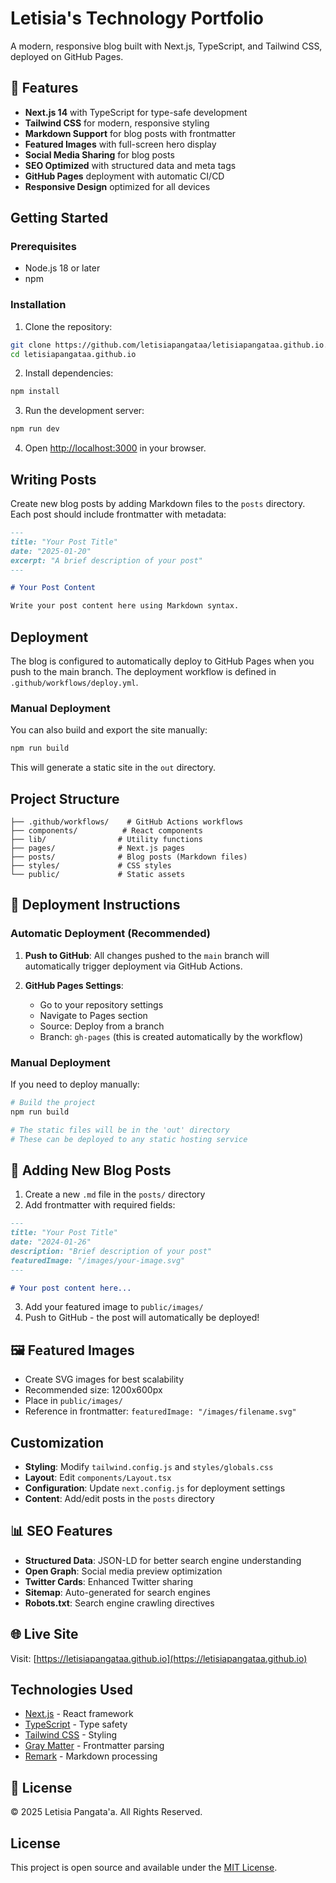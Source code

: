 # Letisia's Technology Portfolio

A modern, responsive blog built with Next.js, TypeScript, and Tailwind CSS, deployed on GitHub Pages.

## 🚀 Features

- **Next.js 14** with TypeScript for type-safe development
- **Tailwind CSS** for modern, responsive styling
- **Markdown Support** for blog posts with frontmatter
- **Featured Images** with full-screen hero display
- **Social Media Sharing** for blog posts
- **SEO Optimized** with structured data and meta tags
- **GitHub Pages** deployment with automatic CI/CD
- **Responsive Design** optimized for all devices

## Getting Started

### Prerequisites

- Node.js 18 or later
- npm

### Installation

1. Clone the repository:
```bash
git clone https://github.com/letisiapangataa/letisiapangataa.github.io.git
cd letisiapangataa.github.io
```

2. Install dependencies:
```bash
npm install
```

3. Run the development server:
```bash
npm run dev
```

4. Open [http://localhost:3000](http://localhost:3000) in your browser.

## Writing Posts

Create new blog posts by adding Markdown files to the `posts` directory. Each post should include frontmatter with metadata:

```markdown
---
title: "Your Post Title"
date: "2025-01-20"
excerpt: "A brief description of your post"
---

# Your Post Content

Write your post content here using Markdown syntax.
```

## Deployment

The blog is configured to automatically deploy to GitHub Pages when you push to the main branch. The deployment workflow is defined in `.github/workflows/deploy.yml`.

### Manual Deployment

You can also build and export the site manually:

```bash
npm run build
```

This will generate a static site in the `out` directory.

## Project Structure

```
├── .github/workflows/    # GitHub Actions workflows
├── components/          # React components
├── lib/                # Utility functions
├── pages/              # Next.js pages
├── posts/              # Blog posts (Markdown files)
├── styles/             # CSS styles
└── public/             # Static assets
```

## 🚀 Deployment Instructions

### Automatic Deployment (Recommended)

1. **Push to GitHub**: All changes pushed to the `main` branch will automatically trigger deployment via GitHub Actions.

2. **GitHub Pages Settings**: 
   - Go to your repository settings
   - Navigate to Pages section
   - Source: Deploy from a branch
   - Branch: `gh-pages` (this is created automatically by the workflow)

### Manual Deployment

If you need to deploy manually:

```powershell
# Build the project
npm run build

# The static files will be in the 'out' directory
# These can be deployed to any static hosting service
```

## 📝 Adding New Blog Posts

1. Create a new `.md` file in the `posts/` directory
2. Add frontmatter with required fields:

```markdown
---
title: "Your Post Title"
date: "2024-01-26"
description: "Brief description of your post"
featuredImage: "/images/your-image.svg"
---

# Your post content here...
```

3. Add your featured image to `public/images/`
4. Push to GitHub - the post will automatically be deployed!

## 🖼️ Featured Images

- Create SVG images for best scalability
- Recommended size: 1200x600px
- Place in `public/images/`
- Reference in frontmatter: `featuredImage: "/images/filename.svg"`

## Customization

- **Styling**: Modify `tailwind.config.js` and `styles/globals.css`
- **Layout**: Edit `components/Layout.tsx`
- **Configuration**: Update `next.config.js` for deployment settings
- **Content**: Add/edit posts in the `posts` directory

## 📊 SEO Features

- **Structured Data**: JSON-LD for better search engine understanding
- **Open Graph**: Social media preview optimization
- **Twitter Cards**: Enhanced Twitter sharing
- **Sitemap**: Auto-generated for search engines
- **Robots.txt**: Search engine crawling directives

## 🌐 Live Site

Visit: [https://letisiapangataa.github.io](https://letisiapangataa.github.io)

## Technologies Used

- [Next.js](https://nextjs.org/) - React framework
- [TypeScript](https://www.typescriptlang.org/) - Type safety
- [Tailwind CSS](https://tailwindcss.com/) - Styling
- [Gray Matter](https://github.com/jonschlinkert/gray-matter) - Frontmatter parsing
- [Remark](https://remark.js.org/) - Markdown processing

## 📄 License

© 2025 Letisia Pangata'a. All Rights Reserved.

## License

This project is open source and available under the [MIT License](LICENSE).
#
